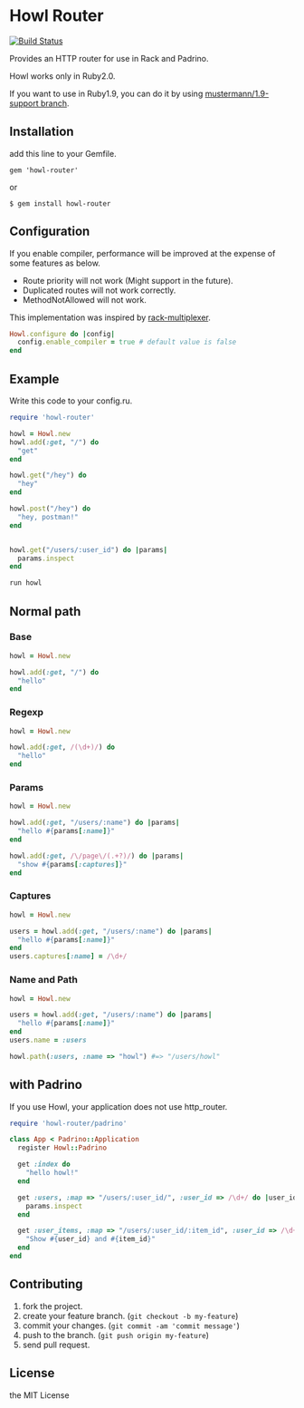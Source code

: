 # Howl Router

[![Build Status](https://travis-ci.org/namusyaka/howl-router.png)](https://travis-ci.org/namusyaka/howl-router)

Provides an HTTP router for use in Rack and Padrino.

Howl works only in Ruby2.0.

If you want to use in Ruby1.9, you can do it by using [mustermann/1.9-support branch](https://github.com/rkh/mustermann/tree/1.9-support).

## Installation

add this line to your Gemfile.

`gem 'howl-router'`

or

`$ gem install howl-router`

## Configuration

If you enable compiler, performance will be improved at the expense of some features as below.

* Route priority will not work (Might support in the future).
* Duplicated routes will not work correctly.
* MethodNotAllowed will not work.

This implementation was inspired by [rack-multiplexer](https://github.com/r7kamura/rack-multiplexer).

```ruby
Howl.configure do |config|
  config.enable_compiler = true # default value is false
end
```

## Example

Write this code to your config.ru.

```ruby
require 'howl-router'

howl = Howl.new
howl.add(:get, "/") do
  "get"
end

howl.get("/hey") do
  "hey"
end

howl.post("/hey") do
  "hey, postman!"
end


howl.get("/users/:user_id") do |params|
  params.inspect
end

run howl
```

## Normal path

### Base

```ruby
howl = Howl.new

howl.add(:get, "/") do
  "hello"
end
```

### Regexp

```ruby
howl = Howl.new

howl.add(:get, /(\d+)/) do
  "hello"
end
```

### Params

```ruby
howl = Howl.new

howl.add(:get, "/users/:name") do |params|
  "hello #{params[:name]}"
end

howl.add(:get, /\/page\/(.+?)/) do |params|
  "show #{params[:captures]}"
end
```

### Captures

```ruby
howl = Howl.new

users = howl.add(:get, "/users/:name") do |params|
  "hello #{params[:name]}"
end
users.captures[:name] = /\d+/
```

### Name and Path

```ruby
howl = Howl.new

users = howl.add(:get, "/users/:name") do |params|
  "hello #{params[:name]}"
end
users.name = :users

howl.path(:users, :name => "howl") #=> "/users/howl"
```

## with Padrino

If you use Howl, your application does not use http_router.

```ruby
require 'howl-router/padrino'

class App < Padrino::Application
  register Howl::Padrino

  get :index do
    "hello howl!"
  end

  get :users, :map => "/users/:user_id/", :user_id => /\d+/ do |user_id|
    params.inspect
  end

  get :user_items, :map => "/users/:user_id/:item_id", :user_id => /\d+/, :item_id => /[1-9]+/ do |user_id, item_id|
    "Show #{user_id} and #{item_id}"
  end
end
```

## Contributing

1. fork the project.
2. create your feature branch. (`git checkout -b my-feature`)
3. commit your changes. (`git commit -am 'commit message'`)
4. push to the branch. (`git push origin my-feature`)
5. send pull request.

## License

the MIT License
